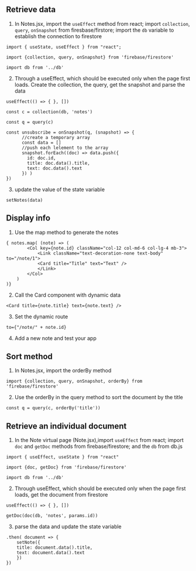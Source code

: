 ## Retrieve data
1. In Notes.jsx, import the `useEffect` method from react; import `collection`, `query`, `onSnapshot` from firesbase/firstore; import the `db` variable to establish the connection to firestore
```
import { useState, useEffect } from "react";
```
```
import {collection, query, onSnapshot} from 'firebase/firestore'
```
```
import db from '../db'
```

2. Through a useEffect, which should be executed only when the page first loads. Create the collection, the query, get the snapshot and parse the data
```
useEffect(() => { }, [])
```
```
const c = collection(db, 'notes')
```
```
const q = query(c)
```
```
const unsubscribe = onSnapshot(q, (snapshot) => {
      //create a temporary array
      const data = []
      //push each lelement to the array
      snapshot.forEach((doc) => data.push({
        id: doc.id,
        title: doc.data().title,
        text: doc.data().text
      }) )
})
```
3. update the value of the state variable
```
setNotes(data)
```

## Display info
1. Use the map method to generate the notes
```
{ notes.map( (note) => (
        <Col key={note.id} className="col-12 col-md-6 col-lg-4 mb-3">
            <Link className="text-decoration-none text-body" to="/note/1">
            <Card title="Title" text="Text" />
            </Link>
        </Col>
    )
)}
```
2. Call the Card component with dynamic data
```
<Card title={note.title} text={note.text} />
```
3. Set the dynamic route
```
to={"/note/" + note.id}
```
4. Add a new note and test your app

## Sort method
1. In Notes.jsx, import the orderBy method
```
import {collection, query, onSnapshot, orderBy} from 'firebase/firestore'
```
2. Use the orderBy in the query method to sort the document by the title
```
const q = query(c, orderBy('title'))
```

## Retrieve an individual document
1. In the Note virtual page (Note.jsx),import `useEffect` from react; import `doc` and `getDoc` methods from firebase/firestore; and the `db` from db.js
```
import { useEffect, useState } from "react"
```
```
import {doc, getDoc} from 'firebase/firestore'
```
```
import db from '../db'
```

2. Through useEffect, which should be executed only when the page first loads, get the document from firestore
```
useEffect(() => { }, [])
```
```
getDoc(doc(db, 'notes', params.id))
```

3. parse the data and update the state variable
```
.then( document => {
    setNote({
    title: document.data().title,
    text: document.data().text
    })
})
```

